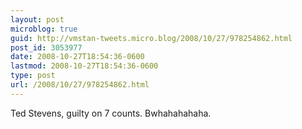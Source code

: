 ```yaml
---
layout: post
microblog: true
guid: http://vmstan-tweets.micro.blog/2008/10/27/978254862.html
post_id: 3053977
date: 2008-10-27T18:54:36-0600
lastmod: 2008-10-27T18:54:36-0600
type: post
url: /2008/10/27/978254862.html
---
```

Ted Stevens, guilty on 7 counts. Bwhahahahaha.
